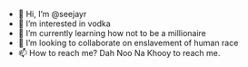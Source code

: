 - 👋 Hi, I’m @seejayr
- 👀 I’m interested in vodka
- 🌱 I’m currently learning how not to be a millionaire
- 💞️ I’m looking to collaborate on enslavement of human race
- 📫 How to reach me? Dah Noo Na Khooy to reach me.

<!---
seejayr/seejayr is a ✨ special ✨ repository because its `README.md` (this file) appears on your GitHub profile.
You can click the Preview link to take a look at your changes.
--->
